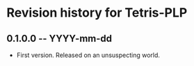 # Revision history for Tetris-PLP

## 0.1.0.0 -- YYYY-mm-dd

* First version. Released on an unsuspecting world.

